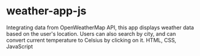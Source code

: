 # weather-app-js
Integrating data from OpenWeatherMap API, this app displays weather data based on the user's location. Users can also search by city, and can convert current temperature to Celsius by clicking on it. HTML, CSS, JavaScript
